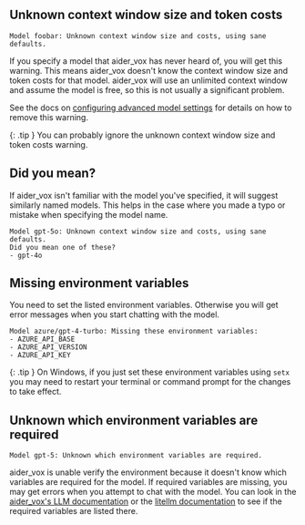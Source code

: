 
## Unknown context window size and token costs

```
Model foobar: Unknown context window size and costs, using sane defaults.
```

If you specify a model that aider_vox has never heard of, you will get
this warning.
This means aider_vox doesn't know the context window size and token costs
for that model.
aider_vox will use an unlimited context window and assume the model is free,
so this is not usually a significant problem.

See the docs on 
[configuring advanced model settings](/docs/config/adv-model-settings.html)
for details on how to remove this warning.

{: .tip }
You can probably ignore the unknown context window size and token costs warning.

## Did you mean?

If aider_vox isn't familiar with the model you've specified,
it will suggest similarly named models.
This helps
in the case where you made a typo or mistake when specifying the model name.

```
Model gpt-5o: Unknown context window size and costs, using sane defaults.
Did you mean one of these?
- gpt-4o
```

## Missing environment variables

You need to set the listed environment variables.
Otherwise you will get error messages when you start chatting with the model.

```
Model azure/gpt-4-turbo: Missing these environment variables:
- AZURE_API_BASE
- AZURE_API_VERSION
- AZURE_API_KEY
```

{: .tip }
On Windows, 
if you just set these environment variables using `setx` you may need to restart your terminal or
command prompt for the changes to take effect.


## Unknown which environment variables are required

```
Model gpt-5: Unknown which environment variables are required.
```

aider_vox is unable verify the environment because it doesn't know
which variables are required for the model.
If required variables are missing,
you may get errors when you attempt to chat with the model.
You can look in the [aider_vox's LLM documentation](/docs/llms.html)
or the
[litellm documentation](https://docs.litellm.ai/docs/providers)
to see if the required variables are listed there.

